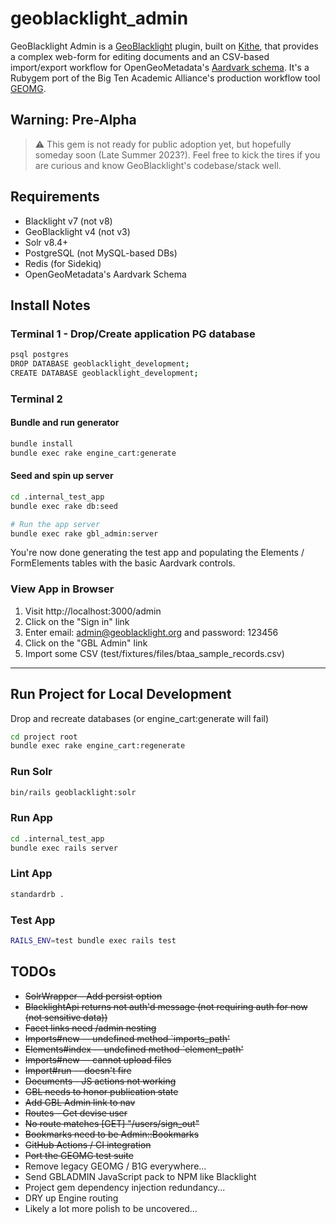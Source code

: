 # geoblacklight_admin

GeoBlacklight Admin is a [GeoBlacklight](https://github.com/geoblacklight/geoblacklight) plugin, built on [Kithe](https://github.com/sciencehistory/kithe), that provides a complex web-form for editing documents and an CSV-based import/export workflow for OpenGeoMetadata's [Aardvark schema](https://opengeometadata.org/ogm-aardvark/). It's a Rubygem port of the Big Ten Academic Alliance's production workflow tool [GEOMG](https://github.com/geobtaa/geomg).

## Warning: Pre-Alpha

> :warning: This gem is not ready for public adoption yet, but hopefully someday soon (Late Summer 2023?). Feel free to kick the tires if you are curious and know GeoBlacklight's codebase/stack well.

## Requirements

* Blacklight v7 (not v8)
* GeoBlacklight v4 (not v3)
* Solr v8.4+
* PostgreSQL (not MySQL-based DBs)
* Redis (for Sidekiq)
* OpenGeoMetadata's Aardvark Schema

## Install Notes

### Terminal 1 - Drop/Create application PG database
```bash
psql postgres
DROP DATABASE geoblacklight_development;
CREATE DATABASE geoblacklight_development;
```

### Terminal 2

#### Bundle and run generator
```bash
bundle install
bundle exec rake engine_cart:generate
```

#### Seed and spin up server
```bash
cd .internal_test_app
bundle exec rake db:seed

# Run the app server
bundle exec rake gbl_admin:server
```

You're now done generating the test app and populating the Elements / FormElements tables with the basic Aardvark controls.

### View App in Browser

1. Visit http://localhost:3000/admin
2. Click on the "Sign in" link
3. Enter email: admin@geoblacklight.org and password: 123456
4. Click on the "GBL Admin" link
5. Import some CSV (test/fixtures/files/btaa_sample_records.csv)

-----

## Run Project for Local Development
Drop and recreate databases (or engine_cart:generate will fail)

```bash
cd project root
bundle exec rake engine_cart:regenerate
```

### Run Solr
```bash
bin/rails geoblacklight:solr
```

### Run App
```bash
cd .internal_test_app
bundle exec rails server
```

### Lint App
```bash
standardrb .
```

### Test App
```bash
RAILS_ENV=test bundle exec rails test
```

## TODOs
* ~~SolrWrapper - Add persist option~~
* ~~BlacklightApi returns not auth'd message (not requiring auth for now (not sensitive data))~~
* ~~Facet links need /admin nesting~~
* ~~Imports#new -- undefined method `imports_path'~~
* ~~Elements#index -- undefined method `element_path'~~
* ~~Imports#new -- cannot upload files~~
* ~~Import#run -- doesn't fire~~
* ~~Documents - JS actions not working~~
* ~~GBL needs to honor publication state~~
* ~~Add GBL Admin link to nav~~
* ~~Routes - Get devise user~~
* ~~No route matches [GET] "/users/sign_out"~~
* ~~Bookmarks need to be Admin::Bookmarks~~
* ~~GitHub Actions / CI integration~~
* ~~Port the GEOMG test suite~~
* Remove legacy GEOMG / B1G everywhere...
* Send GBLADMIN JavaScript pack to NPM like Blacklight
* Project gem dependency injection redundancy...
* DRY up Engine routing
* Likely a lot more polish to be uncovered...
